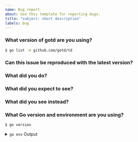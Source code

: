 ```yaml
---
name: Bug report
about: Use this template for reporting bugs.
title: "subject: short description"
labels: bug
---
```


<!-- Please answer these questions before submitting your issue. Thanks! -->

### What version of gotd are you using?

```bash
$ go list -m github.com/gotd/td
```

### Can this issue be reproduced with the latest version?

<!-- Yes/no -->

### What did you do?

<!--
Write the steps of reproducing the bug.

Simple, small and runnable pieces of code are recommended.
-->

### What did you expect to see?

<!-- The expected behavior -->

### What did you see instead?

<!-- The observed behavior -->

### What Go version and environment are you using?

```bash
$ go version
```

<details>
    <summary>
        <code>go env</code> Output
    </summary>
    <br />
    <pre>$ go env</pre>
</details>
